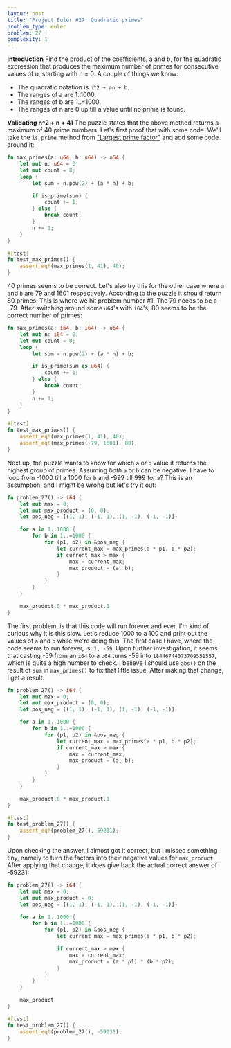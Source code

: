 ```yaml
---
layout: post
title: "Project Euler #27: Quadratic primes"
problem_type: euler
problem: 27
complexity: 1
---
```




**Introduction**
Find the product of the coefficients, a and b, for the quadratic expression that produces the maximum number of primes for consecutive values of n, starting with n = 0. A couple of things we know:

- The quadratic notation is `n^2 + an + b`.
- The ranges of a are 1..1000.
- The ranges of b are 1..=1000.
- The ranges of n are 0 up till a value until no prime is found.

**Validating n^2 + n + 41**
The puzzle states that the above method returns a maximum of 40 prime numbers. Let's first proof that with some code. We'll take the `is_prime` method from ["Largest prime factor"](/2021/10/23/project-euler-3-largest-prime-factor.html) and add some code around it:

```rust
fn max_primes(a: u64, b: u64) -> u64 {
    let mut n: u64 = 0;
    let mut count = 0;
    loop {
        let sum = n.pow(2) + (a * n) + b;

        if is_prime(sum) {
            count += 1;
        } else {
            break count;
        }
        n += 1;
    }
}

#[test]
fn test_max_primes() {
    assert_eq!(max_primes(1, 41), 40);
}
```

40 primes seems to be correct. Let's also try this for the other case where `a` and `b` are 79 and 1601 respectively. According to the puzzle it should return 80 primes. This is where we hit problem number #1. The 79 needs to be a -79. After switching around some `u64`'s with `i64`'s, 80 seems to be the correct number of primes:

```rust
fn max_primes(a: i64, b: i64) -> u64 {
    let mut n: i64 = 0;
    let mut count = 0;
    loop {
        let sum = n.pow(2) + (a * n) + b;

        if is_prime(sum as u64) {
            count += 1;
        } else {
            break count;
        }
        n += 1;
    }
}

#[test]
fn test_max_primes() {
    assert_eq!(max_primes(1, 41), 40);
    assert_eq!(max_primes(-79, 1601), 80);
}
```

Next up, the puzzle wants to know for which `a` or `b` value it returns the highest group of primes. Assuming _both_ `a` or `b` can be negative, I have to loop from -1000 till a 1000 for `b` and -999 till 999 for `a`? This is an assumption, and I might be wrong but let's try it out:

```rust
fn problem_27() -> i64 {
    let mut max = 0;
    let mut max_product = (0, 0);
    let pos_neg = [(1, 1), (-1, 1), (1, -1), (-1, -1)];

    for a in 1..1000 {
        for b in 1..=1000 {
            for (p1, p2) in &pos_neg {
                let current_max = max_primes(a * p1, b * p2);
                if current_max > max {
                    max = current_max;
                    max_product = (a, b);
                }
            }
        }
    }

    max_product.0 * max_product.1
}
```

The first problem, is that this code will run forever and ever. I'm kind of curious why it is this slow. Let's reduce 1000 to a 100 and print out the values of `a` and `b` while we're doing this. The first case I have, where the code seems to run forever, is: `1, -59`. Upon further investigation, it seems that casting -59 from an `i64` to a `u64` turns -59 into `18446744073709551557`, which is quite a high number to check. I believe I should use `abs()` on the result of `sum` in `max_primes()` to fix that little issue. After making that change, I get a result:

```rust
fn problem_27() -> i64 {
    let mut max = 0;
    let mut max_product = (0, 0);
    let pos_neg = [(1, 1), (-1, 1), (1, -1), (-1, -1)];

    for a in 1..1000 {
        for b in 1..=1000 {
            for (p1, p2) in &pos_neg {
                let current_max = max_primes(a * p1, b * p2);
                if current_max > max {
                    max = current_max;
                    max_product = (a, b);
                }
            }
        }
    }

    max_product.0 * max_product.1
}

#[test]
fn test_problem_27() {
    assert_eq!(problem_27(), 59231);
}
```

Upon checking the answer, I almost got it correct, but I missed something tiny, namely to turn the factors into their negative values for `max_product`. After applying that change, it does give back the actual correct answer of -59231:

```rust
fn problem_27() -> i64 {
    let mut max = 0;
    let mut max_product = 0;
    let pos_neg = [(1, 1), (-1, 1), (1, -1), (-1, -1)];

    for a in 1..1000 {
        for b in 1..=1000 {
            for (p1, p2) in &pos_neg {
                let current_max = max_primes(a * p1, b * p2);

                if current_max > max {
                    max = current_max;
                    max_product = (a * p1) * (b * p2);
                }
            }
        }
    }

    max_product
}

#[test]
fn test_problem_27() {
    assert_eq!(problem_27(), -59231);
}
```


